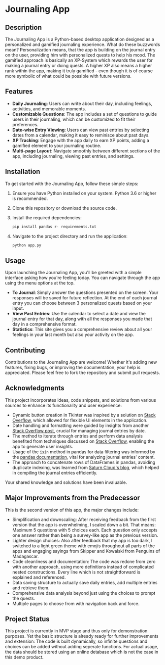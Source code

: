 # Journaling App

## Description

The Journaling App is a Python-based desktop application designed as a personalized and gamified journaling experience. What do these buzzwords mean? Personalization means, that the app is building on the journal entry on the user, providing him with personalized quests to help his mood. The gamified approach is basically an XP-System which rewards the user for making a journal entry or doing quests. A higher XP also means a higher rank within the app, making it truly gamified - even though it is of course more symbolic of what could be possible with future versions.

## Features

- **Daily Journaling**: Users can write about their day, including feelings, activities, and memorable moments.
- **Customizable Questions**: The app includes a set of questions to guide users in their journaling, which can be customized to fit their preferences.
- **Date-wise Entry Viewing**: Users can view past entries by selecting dates from a calendar, making it easy to reminisce about past days.
- **XP Tracking**: Engage with the app daily to earn XP points, adding a gamified element to your journaling routine.
- **Multi-page Layout**: Navigate smoothly between different sections of the app, including journaling, viewing past entries, and settings.

## Installation

To get started with the Journaling App, follow these simple steps:

1. Ensure you have Python installed on your system. Python 3.6 or higher is recommended.
2. Clone this repository or download the source code.
3. Install the required dependencies:

    ```bash
    pip install pandas r- requirements.txt
    ```

4. Navigate to the project directory and run the application:

    ```bash
    python app.py
    ```

## Usage

Upon launching the Journaling App, you'll be greeted with a simple interface asking how you're feeling today. You can navigate through the app using the menu options at the top.

- **To Journal**: Simply answer the questions presented on the screen. Your responses will be saved for future reflection. At the end of each journal entry you can choose between 3 personalized quests based on your input.
- **View Past Entries**: Use the calendar to select a date and view the journal entry for that day, along with all the responses you made that day in a comprehensive format.
- **Statistics**: This site gives you a comprehensive review about all your feelings in your last month but also your activity on the app.

## Contributing

Contributions to the Journaling App are welcome! Whether it's adding new features, fixing bugs, or improving the documentation, your help is appreciated. Please feel free to fork the repository and submit pull requests.

## Acknowledgments

This project incorporates ideas, code snippets, and solutions from various sources to enhance its functionality and user experience:

- Dynamic button creation in Tkinter was inspired by a solution on [Stack Overflow](https://stackoverflow.com/a/22290388), which allowed for flexible UI elements in the application.
- Date handling and formatting were guided by insights from another [Stack Overflow post](https://stackoverflow.com/questions/50625818/how-to-get-the-selected-date-for-dateentry-in-tkcalendar-python), crucial for managing journal entries by date.
- The method to iterate through entries and perform data analysis benefited from techniques discussed on [Stack Overflow](https://stackoverflow.com/a/3059362), enabling the app to generate user insights.
- Usage of the `isin` method in pandas for data filtering was informed by the [pandas documentation](https://pandas.pydata.org/docs/reference/api/pandas.Series.isin.html), vital for analyzing journal entries' content.
- The approach to concatenate rows of DataFrames in pandas, avoiding duplicate indexing, was learned from [Saturn Cloud's blog](https://saturncloud.io/blog/how-to-concatenate-rows-of-two-dataframes-in-pandas/), which helped in compiling the journal entries efficiently.

Your shared knowledge and solutions have been invaluable.

## Major Improvements from the Predecessor

This is the second version of this app, the major changes include:

- Simplification and downscaling: After receiving feedback from the first version that the app is overwhelming, I scaled down a bit. That means: Maximum 5 questions with 5 choices each. Each question only accepts one answer rather than being a survey-like app as the previous version.
- Lighter design choices: Also after feedback that my app is too dark, I switched to a light green theme with emojis throughout all parts of the apps and engaging sayings from Skipper and Kowalski from Penguins of Madagascar.
- Code cleanliness and documentation: The code was redone from zero with another approach, using more definitions instead of complicated nested constructions. Every line which is not straightforward is explained and referenced.
- Data saving structure to actually save daily entries, add multiple entries and retrieve them.
- Comprehensive data analysis beyond just using the choices to prompt the quests.
- Multiple pages to choose from with navigation back and force.

## Project Status

This project is currently in MVP stage and thus only for demonstration purposes. Yet the basic structure is already ready for further improvements and extension: The code is built dynamically, so infinite questions and choices can be added without adding seperate functions. For actual usage, the data should be stored using an online detabase which is not the case in this demo product.
